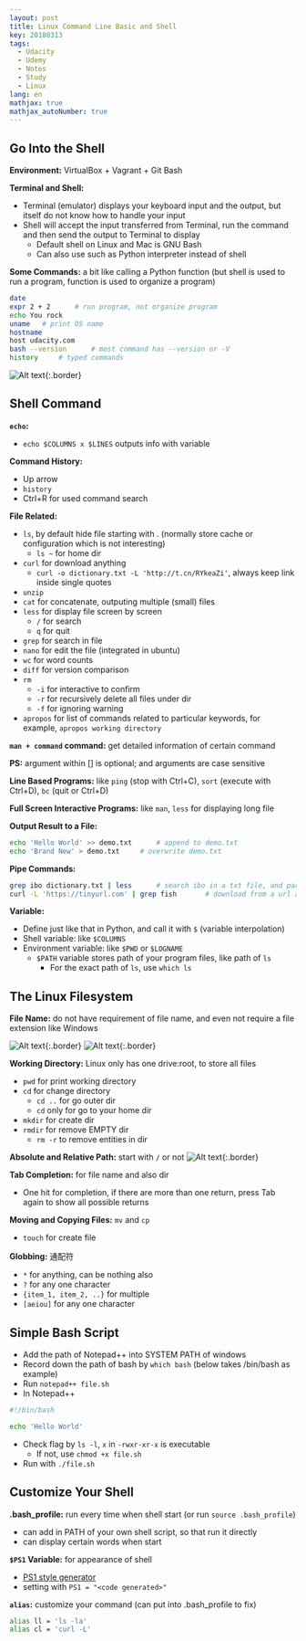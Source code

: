 ```yaml
---
layout: post
title: Linux Command Line Basic and Shell
key: 20180313
tags:
  - Udacity
  - Udemy
  - Notes
  - Study
  - Linux
lang: en
mathjax: true
mathjax_autoNumber: true
---
```


## Go Into the Shell

**Environment:** VirtualBox + Vagrant + Git Bash

**Terminal and Shell:** 
- Terminal (emulator) displays your keyboard input and the output, but itself do not know how to handle your input
- Shell will accept the input transferred from Terminal, run the command and then send the output to Terminal to display
	- Default shell on Linux and Mac is GNU Bash
	- Can also use such as Python interpreter instead of shell

**Some Commands:** a bit like calling a Python function (but shell is used to run a program, function is used to organize a program)

```bash
date
expr 2 + 2		# run program, not organize program
echo You rock
uname	# print OS name
hostname
host udacity.com
bash --version		# most command has --version or -V
history		# typed commands
```

![Alt text](https://github.com/YestinYang/YestinYang.github.io/raw/master/screenshots/2018-03-13_1520847868518.png){:.border}

## Shell Command

**`echo`:**
- `echo $COLUMNS x $LINES` outputs info with variable

**Command History:**
- Up arrow
- `history`
- Ctrl+R for used command search

**File Related:**
- `ls`, by default hide file starting with . (normally store cache or configuration which is not interesting)
	- `ls ~` for home dir
- `curl` for download anything
	- `curl -o dictionary.txt -L 'http://t.cn/RYkeaZi'`, always keep link inside single quotes
- `unzip`
- `cat` for concatenate, outputing multiple (small) files
- `less` for display file screen by screen
	- `/` for search
	- `q` for quit
- `grep` for search in file
- `nano` for edit the file (integrated in ubuntu)
- `wc` for word counts
- `diff` for version comparison
- `rm`
	- `-i` for interactive to confirm
	- `-r` for recursively delete all files under dir
	- `-f` for ignoring warning 
- `apropos` for list of commands related to particular keywords, for example, `apropos working directory`

**`man + command` command:** get detailed information of certain command

**PS:** argument within [] is optional; and arguments are case sensitive

**Line Based Programs:** like `ping` (stop with Ctrl+C), `sort` (execute with Ctrl+D), `bc` (quit or Ctrl+D)

**Full Screen Interactive Programs:** like `man`, `less` for displaying long file

**Output Result to a File:**

```bash
echo 'Hello World' >> demo.txt		# append to demo.txt
echo 'Brand New' > demo.txt		# overwrite demo.txt
```

**Pipe Commands:**

```bash
grep ibo dictionary.txt | less		# search ibo in a txt file, and packages the output and send to less
curl -L 'https://tinyurl.com' | grep fish		# download from a url and search fish in this file
```

**Variable:**
- Define just like that in Python, and call it with `$` (variable interpolation)
- Shell variable: like `$COLUMNS`
- Environment variable: like `$PWD` or `$LOGNAME`
	- `$PATH` variable stores path of your program files, like path of `ls`
		- For the exact path of `ls`, use `which ls`

## The Linux Filesystem

**File Name:** do not have requirement of file name, and even not require a file extension like Windows

![Alt text](https://github.com/YestinYang/YestinYang.github.io/raw/master/screenshots/2018-03-13_1520862146223.png){:.border}
![Alt text](https://github.com/YestinYang/YestinYang.github.io/raw/master/screenshots/2018-03-13_1520862271210.png){:.border}

**Working Directory:** Linux only has one drive:root, to store all files
- `pwd` for print working directory
- `cd` for change directory
	- `cd ..` for go outer dir
	- `cd` only for go to your home dir
- `mkdir` for create dir
- `rmdir` for remove EMPTY dir
	- `rm -r` to remove entities in dir

**Absolute and Relative Path:** start with `/` or not
![Alt text](https://github.com/YestinYang/YestinYang.github.io/raw/master/screenshots/2018-03-13_1520862884202.png){:.border}

**Tab Completion:** for file name and also dir
- One hit for completion, if there are more than one return, press Tab again to show all possible returns

**Moving and Copying Files:** `mv` and `cp`
- `touch` for create file

**Globbing:** 通配符
- `*` for anything, can be nothing also
- `?` for any one character
- `{item_1, item_2, ..}` for multiple
- `[aeiou]` for any one character

## Simple Bash Script

- Add the path of Notepad++ into SYSTEM PATH of windows
- Record down the path of bash by `which bash` (below takes /bin/bash as example)
- Run `notepad++ file.sh`
- In Notepad++

```bash
#!/bin/bash

echo 'Hello World'
```

- Check flag by `ls -l`, `x` in `-rwxr-xr-x` is executable
	- If not, use `chmod +x file.sh`
- Run with `./file.sh`

## Customize Your Shell

**.bash_profile:** run every time when shell start (or run `source .bash_profile`)
- can add in PATH of your own shell script, so that run it directly
- can display certain words when start

**`$PS1` Variable:** for appearance of shell
- [PS1 style generator](http://bashrcgenerator.com/)
- setting with `PS1 = "<code generated>"`

**`alias`:** customize your command (can put into .bash_profile to fix)

```bash
alias ll = 'ls -la'
alias cl = 'curl -L'
```